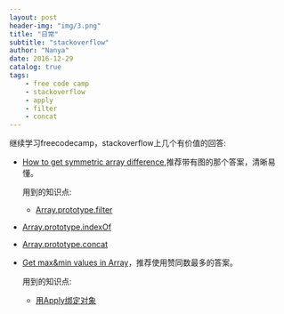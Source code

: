 ```yaml
---
layout: post
header-img: "img/3.png"
title: "日常"
subtitle: "stackoverflow"
author: "Nanya"
date: 2016-12-29
catalog: true
tags:
    - free code camp
    - stackoverflow
    - apply
    - filter
    - concat
---
```


继续学习freecodecamp，stackoverflow上几个有价值的回答:

- [How to get symmetric array difference](http://stackoverflow.com/questions/1187518/javascript-array-difference),推荐带有图的那个答案，清晰易懂。

	用到的知识点:

  - [Array.prototype.filter](https://developer.mozilla.org/en-US/docs/Web/JavaScript/Reference/Global_Objects/Array/filter)
 - [Array.prototype.indexOf](https://developer.mozilla.org/en-US/docs/Web/JavaScript/Reference/Global_Objects/Array/indexOf)
 - [Array.prototype.concat](https://developer.mozilla.org/en-US/docs/Web/JavaScript/Reference/Global_Objects/Array/concat)

- [Get max&min values in Array](http://stackoverflow.com/questions/1669190/javascript-min-max-array-values)，推荐使用赞同数最多的答案。

	用到的知识点:

	- [用Apply绑定对象](http://www.liaoxuefeng.com/wiki/001434446689867b27157e896e74d51a89c25cc8b43bdb3000/0014345005399057070809cfaa347dfb7207900cfd116fb000)
